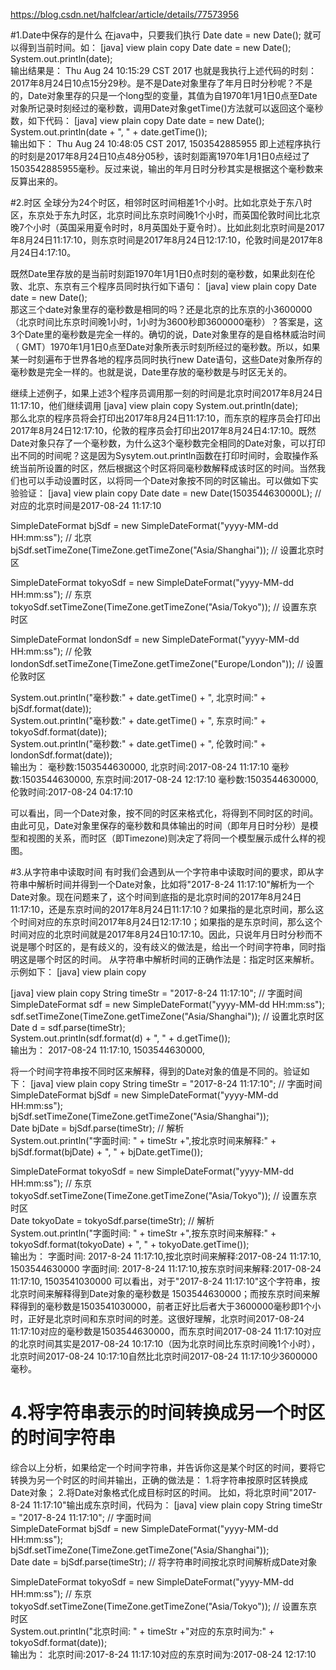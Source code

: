https://blog.csdn.net/halfclear/article/details/77573956


#1.Date中保存的是什么
在java中，只要我们执行
Date date = new Date();
就可以得到当前时间。如：
[java] view plain copy 
Date date = new Date();  
System.out.println(date);  
输出结果是：
Thu Aug 24 10:15:29 CST 2017
也就是我执行上述代码的时刻：2017年8月24日10点15分29秒。是不是Date对象里存了年月日时分秒呢？不是的，Date对象里存的只是一个long型的变量，其值为自1970年1月1日0点至Date对象所记录时刻经过的毫秒数，调用Date对象getTime()方法就可以返回这个毫秒数，如下代码：
[java] view plain copy 
Date date = new Date();  
System.out.println(date + ", " + date.getTime());  
输出如下：
Thu Aug 24 10:48:05 CST 2017, 1503542885955
即上述程序执行的时刻是2017年8月24日10点48分05秒，该时刻距离1970年1月1日0点经过了1503542885955毫秒。反过来说，输出的年月日时分秒其实是根据这个毫秒数来反算出来的。

#2.时区
全球分为24个时区，相邻时区时间相差1个小时。比如北京处于东八时区，东京处于东九时区，北京时间比东京时间晚1个小时，而英国伦敦时间比北京晚7个小时（英国采用夏令时时，8月英国处于夏令时）。比如此刻北京时间是2017年8月24日11:17:10，则东京时间是2017年8月24日12:17:10，伦敦时间是2017年8月24日4:17:10。

既然Date里存放的是当前时刻距1970年1月1日0点时刻的毫秒数，如果此刻在伦敦、北京、东京有三个程序员同时执行如下语句：
[java] view plain copy 
Date date = new Date();  
那这三个date对象里存的毫秒数是相同的吗？还是北京的比东京的小3600000（北京时间比东京时间晚1小时，1小时为3600秒即3600000毫秒）？答案是，这3个Date里的毫秒数是完全一样的。确切的说，Date对象里存的是自格林威治时间（ GMT）1970年1月1日0点至Date对象所表示时刻所经过的毫秒数。所以，如果某一时刻遍布于世界各地的程序员同时执行new Date语句，这些Date对象所存的毫秒数是完全一样的。也就是说，Date里存放的毫秒数是与时区无关的。

继续上述例子，如果上述3个程序员调用那一刻的时间是北京时间2017年8月24日11:17:10，他们继续调用
[java] view plain copy 
System.out.println(date);  
那么北京的程序员将会打印出2017年8月24日11:17:10，而东京的程序员会打印出2017年8月24日12:17:10，伦敦的程序员会打印出2017年8月24日4:17:10。既然Date对象只存了一个毫秒数，为什么这3个毫秒数完全相同的Date对象，可以打印出不同的时间呢？这是因为Sysytem.out.println函数在打印时间时，会取操作系统当前所设置的时区，然后根据这个时区将同毫秒数解释成该时区的时间。当然我们也可以手动设置时区，以将同一个Date对象按不同的时区输出。可以做如下实验验证：
[java] view plain copy 
Date date = new Date(1503544630000L);  // 对应的北京时间是2017-08-24 11:17:10  
  
SimpleDateFormat bjSdf = new SimpleDateFormat("yyyy-MM-dd HH:mm:ss");     // 北京  
bjSdf.setTimeZone(TimeZone.getTimeZone("Asia/Shanghai"));  // 设置北京时区  
  
SimpleDateFormat tokyoSdf = new SimpleDateFormat("yyyy-MM-dd HH:mm:ss");  // 东京  
tokyoSdf.setTimeZone(TimeZone.getTimeZone("Asia/Tokyo"));  // 设置东京时区  
  
SimpleDateFormat londonSdf = new SimpleDateFormat("yyyy-MM-dd HH:mm:ss"); // 伦敦  
londonSdf.setTimeZone(TimeZone.getTimeZone("Europe/London"));  // 设置伦敦时区  
  
System.out.println("毫秒数:" + date.getTime() + ", 北京时间:" + bjSdf.format(date));  
System.out.println("毫秒数:" + date.getTime() + ", 东京时间:" + tokyoSdf.format(date));  
System.out.println("毫秒数:" + date.getTime() + ", 伦敦时间:" + londonSdf.format(date));  
输出为：
毫秒数:1503544630000, 北京时间:2017-08-24 11:17:10
毫秒数:1503544630000, 东京时间:2017-08-24 12:17:10
毫秒数:1503544630000, 伦敦时间:2017-08-24 04:17:10

可以看出，同一个Date对象，按不同的时区来格式化，将得到不同时区的时间。由此可见，Date对象里保存的毫秒数和具体输出的时间（即年月日时分秒）是模型和视图的关系，而时区（即Timezone)则决定了将同一个模型展示成什么样的视图。

#3.从字符串中读取时间
有时我们会遇到从一个字符串中读取时间的要求，即从字符串中解析时间并得到一个Date对象，比如将"2017-8-24 11:17:10"解析为一个Date对象。现在问题来了，这个时间到底指的是北京时间的2017年8月24日11:17:10，还是东京时间的2017年8月24日11:17:10？如果指的是北京时间，那么这个时间对应的东京时间2017年8月24日12:17:10；如果指的是东京时间，那么这个时间对应的北京时间就是2017年8月24日10:17:10。因此，只说年月日时分秒而不说是哪个时区的，是有歧义的，没有歧义的做法是，给出一个时间字符串，同时指明这是哪个时区的时间。
从字符串中解析时间的正确作法是：指定时区来解析。示例如下：
[java] view plain copy 
  
[java] view plain copy 
String timeStr = "2017-8-24 11:17:10"; // 字面时间  
SimpleDateFormat sdf = new SimpleDateFormat("yyyy-MM-dd HH:mm:ss");  
sdf.setTimeZone(TimeZone.getTimeZone("Asia/Shanghai")); // 设置北京时区  
Date d = sdf.parse(timeStr);  
System.out.println(sdf.format(d) + ", " + d.getTime());  
输出为：
2017-08-24 11:17:10, 1503544630000,

将一个时间字符串按不同时区来解释，得到的Date对象的值是不同的。验证如下：
[java] view plain copy 
String timeStr = "2017-8-24 11:17:10"; // 字面时间  
SimpleDateFormat bjSdf = new SimpleDateFormat("yyyy-MM-dd HH:mm:ss");  
bjSdf.setTimeZone(TimeZone.getTimeZone("Asia/Shanghai"));  
Date bjDate = bjSdf.parse(timeStr);  // 解析  
System.out.println("字面时间: " + timeStr +",按北京时间来解释:" + bjSdf.format(bjDate) + ", " + bjDate.getTime());  
  
SimpleDateFormat tokyoSdf = new SimpleDateFormat("yyyy-MM-dd HH:mm:ss");  // 东京  
tokyoSdf.setTimeZone(TimeZone.getTimeZone("Asia/Tokyo"));  // 设置东京时区  
Date tokyoDate = tokyoSdf.parse(timeStr); // 解析  
System.out.println("字面时间: " + timeStr +",按东京时间来解释:"  + tokyoSdf.format(tokyoDate) + ", " + tokyoDate.getTime());  
输出为：
字面时间: 2017-8-24 11:17:10,按北京时间来解释:2017-08-24 11:17:10, 1503544630000
字面时间: 2017-8-24 11:17:10,按东京时间来解释:2017-08-24 11:17:10, 1503541030000
可以看出，对于"2017-8-24 11:17:10"这个字符串，按北京时间来解释得到Date对象的毫秒数是
1503544630000；而按东京时间来解释得到的毫秒数是1503541030000，前者正好比后者大于3600000毫秒即1个小时，正好是北京时间和东京时间的时差。这很好理解，北京时间2017-08-24 11:17:10对应的毫秒数是1503544630000，而东京时间2017-08-24 11:17:10对应的北京时间其实是2017-08-24 10:17:10（因为北京时间比东京时间晚1个小时），北京时间2017-08-24 10:17:10自然比北京时间2017-08-24 11:17:10少3600000毫秒。

# 4.将字符串表示的时间转换成另一个时区的时间字符串
综合以上分析，如果给定一个时间字符串，并告诉你这是某个时区的时间，要将它转换为另一个时区的时间并输出，正确的做法是：
1.将字符串按原时区转换成Date对象；
2.将Date对象格式化成目标时区的时间。
比如，将北京时间"2017-8-24 11:17:10"输出成东京时间，代码为：
[java] view plain copy 
String timeStr = "2017-8-24 11:17:10"; // 字面时间  
SimpleDateFormat bjSdf = new SimpleDateFormat("yyyy-MM-dd HH:mm:ss");  
bjSdf.setTimeZone(TimeZone.getTimeZone("Asia/Shanghai"));  
Date date = bjSdf.parse(timeStr);  // 将字符串时间按北京时间解析成Date对象  
  
SimpleDateFormat tokyoSdf = new SimpleDateFormat("yyyy-MM-dd HH:mm:ss");  // 东京  
tokyoSdf.setTimeZone(TimeZone.getTimeZone("Asia/Tokyo"));  // 设置东京时区  
System.out.println("北京时间: " + timeStr +"对应的东京时间为:"  + tokyoSdf.format(date));  
输出为：
北京时间:2017-8-24 11:17:10对应的东京时间为:2017-08-24 12:17:10